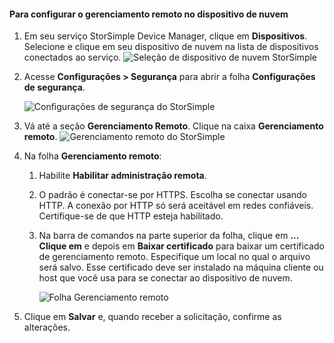 
#### <a name="to-configure-remote-management-on-cloud-appliance"></a>Para configurar o gerenciamento remoto no dispositivo de nuvem

1. Em seu serviço StorSimple Device Manager, clique em **Dispositivos**. Selecione e clique em seu dispositivo de nuvem na lista de dispositivos conectados ao serviço.
    ![Seleção de dispositivo de nuvem StorSimple](./media/storsimple-8000-configure-remote-management-http-device/sca-remote-manage1.png)

2. Acesse **Configurações > Segurança** para abrir a folha **Configurações de segurança**.

     ![Configurações de segurança do StorSimple](./media/storsimple-8000-configure-remote-management-http-device/sca-remote-manage2.png)

3. Vá até a seção **Gerenciamento Remoto**. Clique na caixa **Gerenciamento remoto**.
     ![Gerenciamento remoto do StorSimple](./media/storsimple-8000-configure-remote-management-http-device/sca-remote-manage3.png)

4. Na folha **Gerenciamento remoto**:

    1. Habilite **Habilitar administração remota**.
    2. O padrão é conectar-se por HTTPS. Escolha se conectar usando HTTP. A conexão por HTTP só será aceitável em redes confiáveis. Certifique-se de que HTTP esteja habilitado.
    3. Na barra de comandos na parte superior da folha, clique em **... Clique em**  e depois em **Baixar certificado** para baixar um certificado de gerenciamento remoto. Especifique um local no qual o arquivo será salvo. Esse certificado deve ser instalado na máquina cliente ou host que você usa para se conectar ao dispositivo de nuvem.

        ![Folha Gerenciamento remoto](./media/storsimple-8000-configure-remote-management-http-device/sca-remote-manage4.png)
5. Clique em **Salvar** e, quando receber a solicitação, confirme as alterações.